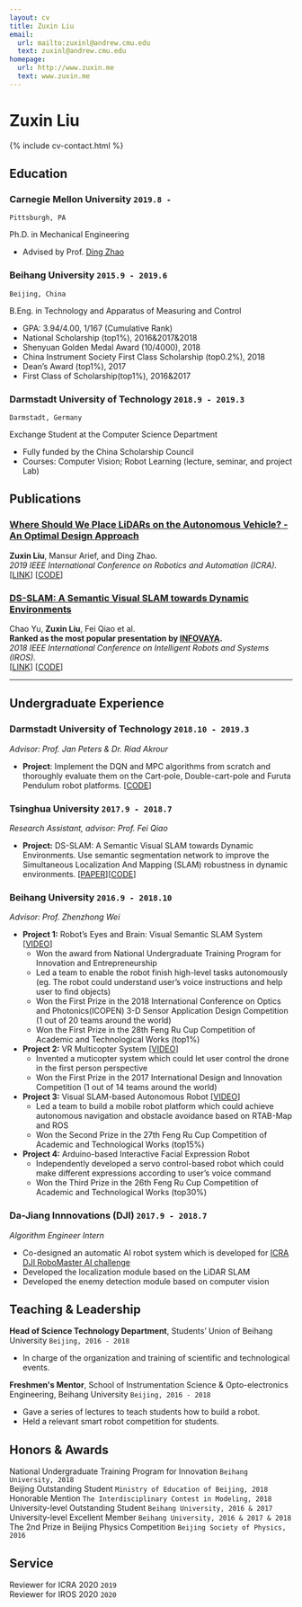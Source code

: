 ```yaml
---
layout: cv
title: Zuxin Liu
email:
  url: mailto:zuxinl@andrew.cmu.edu
  text: zuxinl@andrew.cmu.edu
homepage:
  url: http://www.zuxin.me
  text: www.zuxin.me
---
```


# Zuxin **Liu**

<!--
include contact information from the front matter
Supported arguments:
    - homepage: url, text
    - phone
    - email
-->

{% include cv-contact.html %}

## Education

### **Carnegie Mellon University** `2019.8 -`

```
Pittsburgh, PA
```

Ph.D. in Mechanical Engineering
  * Advised by Prof. [Ding Zhao](http://www.andrew.cmu.edu/user/dingzhao/)

### **Beihang University** `2015.9 - 2019.6`

```
Beijing, China
```

B.Eng. in Technology and Apparatus of Measuring and Control
  * GPA: 3.94/4.00, 1/167 (Cumulative Rank)
  * National Scholarship (top1%), 2016&2017&2018
  * Shenyuan Golden Medal Award (10/4000), 2018
  * China Instrument Society First Class Scholarship (top0.2%), 2018
  * Dean’s Award (top1%), 2017
  * First Class of Scholarship(top1%), 2016&2017

### **Darmstadt University of Technology** `2018.9 - 2019.3`

```
Darmstadt, Germany
```

Exchange Student at the Computer Science Department
  * Fully funded by the China Scholarship Council
  * Courses: Computer Vision; Robot Learning (lecture, seminar, and project Lab)

## Publications

### [**Where Should We Place LiDARs on the Autonomous Vehicle? - An Optimal Design Approach**](https://arxiv.org/abs/1809.05845)
**Zuxin Liu**, Mansur Arief, and Ding Zhao.<br>
_2019 IEEE International Conference on Robotics and Automation (ICRA)._<br>
[[LINK](https://arxiv.org/abs/1809.05845)]
[[CODE](https://github.com/liuzuxin/liu_lidar_configuration_vsr_2018)]

### [**DS-SLAM: A Semantic Visual SLAM towards Dynamic Environments**](https://arxiv.org/abs/1809.08379)
Chao Yu, **Zuxin Liu**, Fei Qiao et al.<br>
<i class="fas fa-award"></i> <strong>Ranked as the most popular presentation by [INFOVAYA](https://events.infovaya.com/).</strong><br>
_2018 IEEE International Conference on Intelligent Robots and Systems (IROS)._<br>
[[LINK](https://arxiv.org/abs/1809.08379)]
[[CODE](https://github.com/liuzuxin/DS-SLAM)]


----

## Undergraduate Experience

### **Darmstadt University of Technology** `2018.10 - 2019.3`

_Advisor: Prof. Jan Peters & Dr. Riad Akrour_<br>
* **Project**: Implement the DQN and MPC algorithms from scratch and thoroughly evaluate them on the Cart-pole, Double-cart-pole and Furuta Pendulum robot platforms. [[CODE](https://github.com/liuzuxin/ReinforcementLearning-DQN-MPC)]

### **Tsinghua University** `2017.9 - 2018.7`

_Research Assistant, advisor: Prof. Fei Qiao_<br>
* **Project:** DS-SLAM: A Semantic Visual SLAM towards Dynamic Environments. Use semantic segmentation network to improve the Simultaneous Localization And Mapping (SLAM) robustness in dynamic environments. [[PAPER](https://arxiv.org/abs/1809.08379)][[CODE](https://github.com/liuzuxin/DS-SLAM)]

### **Beihang University** `2016.9 - 2018.10`

_Advisor: Prof. Zhenzhong Wei_<br>
*  **Project 1:** Robot’s Eyes and Brain: Visual Semantic SLAM System [[VIDEO](https://www.bilibili.com/video/BV1CW41157W2)] 
    * Won the award from National Undergraduate Training Program for Innovation and Entrepreneurship
    * Led a team to enable the robot finish high-level tasks autonomously (eg. The robot could understand user’s voice instructions and help user to find objects)
    * Won the First Prize in the 2018 International Conference on Optics and Photonics(ICOPEN) 3-D Sensor Application Design Competition (1 out of 20 teams around the world)
    * Won the First Prize in the 28th Feng Ru Cup Competition of Academic and Technological Works (top1%) <br>
*  **Project 2:** VR Multicopter System [[VIDEO](https://www.bilibili.com/video/BV1Vx411s7HM)]
    * Invented a muticopter system which could let user control the drone in the first person perspective
    * Won the First Prize in the 2017 International Design and Innovation Competition (1 out of 14 teams around the world)<br>
*  **Project 3:** Visual SLAM-based Autonomous Robot [[VIDEO](https://www.bilibili.com/video/BV1Lx411e7As)]
    * Led a team to build a mobile robot platform which could achieve autonomous navigation and obstacle avoidance based on RTAB-Map and ROS
    * Won the Second Prize in the 27th Feng Ru Cup Competition of Academic and Technological Works (top15%) <br>
*  **Project 4:** Arduino-based Interactive Facial Expression Robot
    * Independently developed  a servo control-based robot which could make different expressions according to user’s voice command
    * Won the Third Prize in the 26th Feng Ru Cup Competition of Academic and Technological Works (top30%)<br>

### **Da-Jiang Innnovations (DJI)** `2017.9 - 2018.7`
_Algorithm Engineer Intern_<br>
  * Co-designed an automatic AI robot system which is developed for [ICRA DJI RoboMaster AI challenge](https://www.icra2019.org/competitions/dji-robomaster-ai-challenge)
  * Developed the localization module based on the LiDAR SLAM
  * Developed the enemy detection module based on computer vision


## Teaching & Leadership

**Head of Science Technology Department**, Students’ Union of Beihang University `Beijing, 2016 - 2018` <br>
  * In charge of the organization and training of scientific and technological events.<br>
  
**Freshmen's Mentor**, School of Instrumentation Science & Opto-electronics Engineering, Beihang University `Beijing, 2016 - 2018` <br>
  * Gave a series of lectures to teach students how to build a robot.
  * Held a relevant smart robot competition for students.

## Honors & Awards

National Undergraduate Training Program for Innovation `Beihang University, 2018` <br>
Beijing Outstanding Student `Ministry of Education of Beijing, 2018` <br>
Honorable Mention `The Interdisciplinary Contest in Modeling, 2018` <br>
University-level Outstanding Student `Beihang University, 2016 & 2017` <br>
University-level Excellent Member `Beihang University, 2016 & 2017 & 2018` <br>
The 2nd Prize in Beijing Physics Competition `Beijing Society of Physics, 2016` <br>
  

## Service

Reviewer for ICRA 2020 `2019` <br>
Reviewer for IROS 2020 `2020`

<!-- ### Footer

Last updated: May 2020 -->
